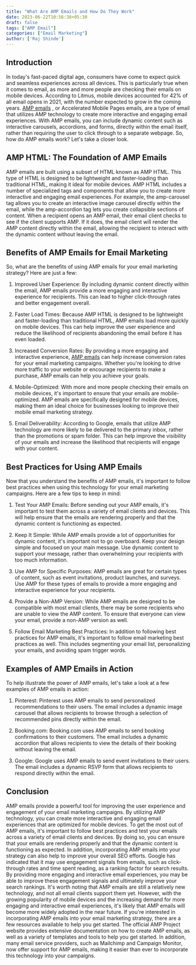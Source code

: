 ```yaml
---
title: "What Are AMP Emails and How Do They Work"
date: 2023-06-22T10:56:38+05:30
draft: false
tags: ["AMP Email"]
categories: ["Email Marketing"]
author: ['Raj Shinde']
---
```


## Introduction

In today's fast-paced digital age, consumers have come to expect quick and seamless experiences across all devices. This is particularly true when it comes to email, as more and more people are checking their emails on mobile devices. According to Litmus, mobile devices accounted for 42% of all email opens in 2021, with the number expected to grow in the coming years.
[AMP emails](https://emaildojo.io/amp-editor-Gallery) , or Accelerated Mobile Pages emails, are a type of email that utilizes AMP technology to create more interactive and engaging email experiences. With AMP emails, you can include dynamic content such as interactive carousels, accordions, and forms, directly within the email itself, rather than requiring the user to click through to a separate webpage.
So, how do AMP emails work? Let's take a closer look.

## AMP HTML: The Foundation of AMP Emails
AMP emails are built using a subset of HTML known as AMP HTML. This type of HTML is designed to be lightweight and faster-loading than traditional HTML, making it ideal for mobile devices.
AMP HTML includes a number of specialized tags and components that allow you to create more interactive and engaging email experiences. For example, the amp-carousel tag allows you to create an interactive image carousel directly within the email, while the amp-accordion tag lets you create collapsible sections of content.
When a recipient opens an AMP email, their email client checks to see if the client supports AMP. If it does, the email client will render the AMP content directly within the email, allowing the recipient to interact with the dynamic content without leaving the email.

## Benefits of AMP Emails for Email Marketing 
So, what are the benefits of using AMP emails for your email marketing strategy?
Here are just a few:

1. Improved User Experience: By including dynamic content directly within the email, AMP emails provide a more engaging and interactive experience for recipients. This can lead to higher click-through rates and better engagement overall.

2. Faster Load Times: Because AMP HTML is designed to be lightweight and faster-loading than traditional HTML, AMP emails load more quickly on mobile devices. This can help improve the user experience and reduce the likelihood of recipients abandoning the email before it has even loaded.

3. Increased Conversion Rates: By providing a more engaging and interactive experience,  [AMP emails](https://emaildojo.io/amp-email-editor) can help increase conversion rates for your email marketing campaigns. Whether you're looking to drive more traffic to your website or encourage recipients to make a purchase, AMP emails can help you achieve your goals.

4. Mobile-Optimized: With more and more people checking their emails on mobile devices, it's important to ensure that your emails are mobile-optimized. AMP emails are specifically designed for mobile devices, making them an ideal choice for businesses looking to improve their mobile email marketing strategy.

5.  Email Deliverability: According to Google, emails that utilize AMP technology are more likely to be delivered to the primary inbox, rather than the promotions or spam folder. This can help improve the visibility of your emails and increase the likelihood that recipients will engage with your content.


## Best Practices for Using AMP Emails
Now that you understand the benefits of AMP emails, it's important to follow best practices when using this technology for your email marketing campaigns. Here are a few tips to keep in mind:
1. Test Your AMP Emails: Before sending out your AMP emails, it's important to test them across a variety of email clients and devices. This will help ensure that the emails are rendering properly and that the dynamic content is functioning as expected.

2. Keep It Simple: While AMP emails provide a lot of opportunities for dynamic content, it's important not to go overboard. Keep your design simple and focused on your main message. Use dynamic content to support your message, rather than overwhelming your recipients with too much information.

3. Use AMP for Specific Purposes: AMP emails are great for certain types of content, such as event invitations, product launches, and surveys. Use AMP for these types of emails to provide a more engaging and interactive experience for your recipients.

4. Provide a Non-AMP Version: While AMP emails are designed to be compatible with most email clients, there may be some recipients who are unable to view the AMP content. To ensure that everyone can view your email, provide a non-AMP version as well.

5. Follow Email Marketing Best Practices: In addition to following best practices for AMP emails, it's important to follow email marketing best practices as well. This includes segmenting your email list, personalizing your emails, and avoiding spam trigger words.


## Examples of AMP Emails in Action
To help illustrate the power of AMP emails, let's take a look at a few examples of AMP emails in action:
1. Pinterest: Pinterest uses AMP emails to send personalized recommendations to their users. The email includes a dynamic image carousel that allows recipients to browse through a selection of recommended pins directly within the email.

2. Booking.com: Booking.com uses AMP emails to send booking confirmations to their customers. The email includes a dynamic accordion that allows recipients to view the details of their booking without leaving the email.

3. Google: Google uses AMP emails to send event invitations to their users. The email includes a dynamic RSVP form that allows recipients to respond directly within the email.


## Conclusion
AMP emails provide a powerful tool for improving the user experience and engagement of your email marketing campaigns. By utilizing AMP technology, you can create more interactive and engaging email experiences that are optimized for mobile devices.
To get the most out of AMP emails, it's important to follow best practices and test your emails across a variety of email clients and devices. By doing so, you can ensure that your emails are rendering properly and that the dynamic content is functioning as expected.
In addition, incorporating AMP emails into your strategy can also help to improve your overall SEO efforts. Google has indicated that it may use engagement signals from emails, such as click-through rates and time spent reading, as a ranking factor for search results. By providing more engaging and interactive email experiences, you may be able to improve these engagement signals and ultimately improve your search rankings.
It's worth noting that AMP emails are still a relatively new technology, and not all email clients support them yet. However, with the growing popularity of mobile devices and the increasing demand for more engaging and interactive email experiences, it's likely that AMP emails will become more widely adopted in the near future.
If you're interested in incorporating AMP emails into your email marketing strategy, there are a few resources available to help you get started. The official AMP Project website provides extensive documentation on how to create AMP emails, as well as a variety of templates and tools to help you get started.
In addition, many email service providers, such as Mailchimp and Campaign Monitor, now offer support for AMP emails, making it easier than ever to incorporate this technology into your campaigns.

